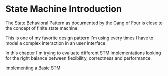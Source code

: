 # State Machine Introduction

The State Behavioral Pattern as documented by the Gang of Four is close to the concept of finite state machine.

This is one of my favorite design pattern I'm using every times I have to model a complex interaction in an user interface.

In this chapter I'm trying to evaluate different STM implementations looking for the right balance between flexibility, correctness and performance.

[Implementing a Basic STM](ch001-01-implementing-a-basic-stm.md)
